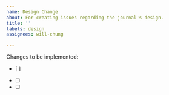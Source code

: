 ```yaml
---
name: Design Change
about: For creating issues regarding the journal's design.
title: ''
labels: design
assignees: will-chung

---
```


Changes to be implemented:
- [ ] 
- [ ] 
- [ ]
